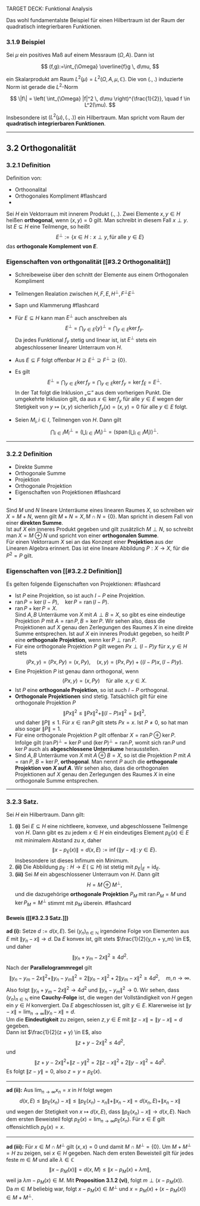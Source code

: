 TARGET DECK: Funktional Analysis

Das wohl fundamentalste Beispiel für einen Hilbertraum ist der Raum der quadratisch integrierbaren Funktionen.

### 3.1.9 Beispiel
Sei $\mu$ ein positives Maß auf einem Messraum $(\Omega, A)$. Dann ist

$$
(f,g):=\int_{\Omega} \overline{f}g \, d\mu,
$$

ein Skalarprodukt am Raum $L^2(\mu) = L^2(\Omega, A, \mu, \mathbb{C})$. Die von $(., .)$ induzierte Norm ist gerade die $L^2$-Norm

$$
\|f\| = \left( \int_{\Omega} |f|^2 \, d\mu \right)^{\frac{1}{2}}, \quad f \in L^2(\mu).
$$

Insbesondere ist $(L^2(\mu), (., .))$ ein Hilbertraum. Man spricht vom Raum der **quadratisch integrierbaren Funktionen**.

---
## 3.2 Orthogonalität

### 3.2.1 Definition
Definition von: 
- Orthoonalital
- Orthogonales Kompliment #flashcard 
- 
Sei $H$ ein Vektorraum mit innerem Produkt $(., .)$. Zwei Elemente $x, y \in H$ heißen **orthogonal**, wenn $(x, y) = 0$ gilt. Man schreibt in diesem Fall $x \perp y$.  
Ist $E \subseteq H$ eine Teilmenge, so heißt  
$$
E^{\perp} := \{ x \in H : x \perp y, \, \text{für alle } y \in E \}
$$
das **orthogonale Komplement von $E$**.
<!--ID: 1743416863977-->

### Eigenschaften von orthgonalität [[#3.2 Orthogonalität]]

- Schreibeweise über den schnitt der Elemente aus einem Orthogonalen Kompliment
- Teilmengen Realation zwischen $H,F,E, H^{\perp},F^{\perp}E^{\perp}$
- Sapn und Klammerung #flashcard 

- Für $E \subseteq H$ kann man $E^{\perp}$ auch anschreiben als  
$$
E^{\perp} = \bigcap_{y \in E} \{y\}^{\perp} = \bigcap_{y \in E} \ker f_y.
$$
Da jedes Funktional $f_y$ stetig und linear ist, ist $E^{\perp}$ stets ein abgeschlossener linearer Unterraum von $H$.
- Aus $E \subseteq F$ folgt offenbar $H \supseteq E^{\perp} \supseteq F^{\perp} \supseteq \{0\}$.
- Es gilt  
$$
E^{\perp} = \bigcap_{y \in E} \ker f_y = \bigcap_{y \in E} \ker f_y = \ker f_E = E^{\perp}. \tag{3.2.1}
$$
In der Tat folgt die Inklusion „$\subseteq$“ aus dem vorherigen Punkt. Die umgekehrte Inklusion gilt, da aus $x \in \ker f_y$ für alle $y \in E$ wegen der Stetigkeit von $y \mapsto (x,y)$ sicherlich $f_y(x) = (x,y) = 0$ für alle $y \in E$ folgt.
- Seien $M_i, \, i \in I$, Teilmengen von $H$. Dann gilt  
$$
\bigcap_{i \in I} M_i^{\perp} = \left( \bigcup_{i \in I} M_i \right)^{\perp} = \left( \operatorname{span} \left( \bigcup_{i \in I} M_i \right) \right)^{\perp}. \tag{3.2.2}
$$
<!--ID: 1743417200482-->

---

### 3.2.2 Definition
- Direkte Summe
- Orthogonale Summe
- Projektion
- Orthogonale Projektion
- Eigenschaften von Projektionen #flashcard 
- 
Sind $M$ und $N$ lineare Unterräume eines linearen Raumes $X$, so schreiben wir $X = M + N$, wenn gilt $M + N = X, \, M \cap N = \{0\}$. Man spricht in diesem Fall von einer **direkten Summe**.  
Ist auf $X$ ein inneres Produkt gegeben und gilt zusätzlich $M \perp N$, so schreibt man $X = M \oplus N$ und spricht von einer **orthogonalen Summe**.  
Für einen Vektorraum $X$ sei an das Konzept einer **Projektion** aus der Linearen Algebra erinnert. Das ist eine lineare Abbildung $P: X \to X$, für die $P^2 = P$ gilt. 
<!--ID: 1743417618186-->


### Eigenschaften von [[#3.2.2 Definition]]

Es gelten folgende Eigenschaften von Projektionen: #flashcard 

- Ist $P$ eine Projektion, so ist auch $I - P$ eine Projektion.  
- $\operatorname{ran} P = \ker(I - P), \quad \ker P = \operatorname{ran}(I - P).$  
- $\operatorname{ran} P + \ker P = X.$  
Sind $A, B$ Unterräume von $X$ mit $A \perp B = X$, so gibt es eine eindeutige Projektion $P$ mit $A = \operatorname{ran} P, \, B = \ker P$. Wir sehen also, dass die Projektionen auf $X$ genau den Zerlegungen des Raumes $X$ in eine direkte Summe entsprechen.
Ist auf $X$ ein inneres Produkt gegeben, so heißt $P$ eine **orthogonale Projektion**, wenn $\ker P \perp \operatorname{ran} P$.  
- Für eine orthogonale Projektion $P$ gilt wegen $P x \perp (I - P) y$ für $x, y \in H$ stets   
$$
(Px, y) = (Px, Py) = (x, Py), \quad (x, y) = (Px, Py) + ((I - P)x, (I - P)y).
$$  
- Eine Projektion $P$ ist genau dann orthogonal, wenn  
$$
(Px, y) = (x, Py) \quad \text{für alle } \, x, y \in X. \tag{3.2.3}
$$
- Ist $P$ eine **orthogonale Projektion**, so ist auch $I - P$ orthogonal.  
- **Orthogonale Projektionen** sind stetig. Tatsächlich gilt für eine orthogonale Projektion $P$  
$$
\|Px\|^2 \leq \|Px\|^2 + \|(I - P)x\|^2 = \|x\|^2,
$$
und daher $\|P\| \leq 1$. Für $x \in \operatorname{ran} P$ gilt stets $Px = x$. Ist $P \neq 0$, so hat man also sogar $\|P\| = 1$.  
- Für eine orthogonale Projektion $P$ gilt offenbar $X = \operatorname{ran} P \oplus \ker P$. Infolge gilt $(\operatorname{ran} P)^{\perp} = \ker P$ und $(\ker P)^{\perp} = \operatorname{ran} P$, womit sich $\operatorname{ran} P$ und $\ker P$ auch als **abgeschlossene Unterräume** herausstellen.  
- Sind $A, B$ Unterräume von $X$ mit $A \oplus B = X$, so ist die Projektion $P$ mit $A = \operatorname{ran} P$, $B = \ker P$, **orthogonal**. Man nennt $P$ auch die **orthogonale Projektion von $X$ auf $A$**. Wir sehen also, dass die orthogonalen Projektionen auf $X$ genau den Zerlegungen des Raumes $X$ in eine orthogonale Summe entsprechen.  
<!--ID: 1743417618203-->

---
### 3.2.3 Satz. 
Sei $H$ ein Hilbertraum. Dann gilt:  
1. **(i)** Sei $E \subseteq H$ eine nichtleere, konvexe, und abgeschlossene Teilmenge von $H$. Dann gibt es zu jedem $x \in H$ ein eindeutiges Element $p_E(x) \in E$ mit minimalem Abstand zu $x$, daher  
$$
\|x - p_E(x)\| = d(x, E) := \inf \{ \|y - x\| \, : \, y \in E \}.
$$
Insbesondere ist dieses Infimum ein Minimum.  
2. **(ii)** Die Abbildung $p_E : H \to E \, (\subseteq H)$ ist stetig mit $p_E|_E = \operatorname{id}_E$.  
3. **(iii)** Sei $M$ ein abgeschlossener Unterraum von $H$. Dann gilt  
$$
H = M \oplus M^{\perp},
$$
und die dazugehörige **orthogonale Projektion** $P_M$ mit $\operatorname{ran} P_M = M$ und $\ker P_M = M^{\perp}$ stimmt mit $p_M$ überein.  #flashcard 

#### Beweis ([[#3.2.3 Satz.]])
**ad (i):** Setze $d := d(x, E)$. Sei $(y_n)_{n \in \mathbb{N}}$ irgendeine Folge von Elementen aus $E$ mit $\|y_n - x\| \to d$. Da $E$ konvex ist, gilt stets $\frac{1}{2}(y_n + y_m) \in E$, und daher  
$$
\|y_n + y_m - 2x\|^2 \geq 4d^2.
$$
Nach der **Parallelogrammregel** gilt  
$$
\|y_n - y_m - 2x\|^2 + \|y_n - y_m\|^2 = 2\|y_n - x\|^2 + 2\|y_m - x\|^2 \geq 4d^2, \quad m, n \to \infty.
$$
Also folgt $\|y_n + y_m - 2x\|^2 \to 4d^2$ und $\|y_n - y_m\|^2 \to 0$. Wir sehen, dass $(y_n)_{n \in \mathbb{N}}$ eine **Cauchy-Folge** ist, die wegen der Vollständigkeit von $H$ gegen ein $y \in H$ konvergiert. Da $E$ abgeschlossen ist, gilt $y \in E$. Klarerweise ist $\|y - x\| = \lim_{n \to \infty} \|y_n - x\| = d$.  
Um die **Eindeutigkeit** zu zeigen, seien $z, y \in E$ mit $\|z - x\| = \|y - x\| = d$ gegeben.  
Dann ist $\frac{1}{2}(z + y) \in E$, also  
$$
\|z + y - 2x\|^2 \leq 4d^2, 
$$
und  
$$
\|z + y - 2x\|^2 + \|z - y\|^2 = 2\|z - x\|^2 + 2\|y - x\|^2 = 4d^2.
$$
Es folgt $\|z - y\| = 0$, also $z = y = p_E(x)$.

---
**ad (ii):** Aus $\lim_{n \to \infty} x_n = x$ in $H$ folgt wegen  
$$
d(x, E) \leq \|p_E(x_n) - x\| \leq \|p_E(x_n) - x_n\| + \|x_n - x\| = d(x_n, E) + \|x_n - x\|
$$
und wegen der Stetigkeit von $x \mapsto d(x, E)$, dass $\|p_E(x_n) - x\| \to d(x, E)$. Nach dem ersten Beweisteil folgt $p_E(x) = \lim_{n \to \infty} p_E(x_n)$. Für $x \in E$ gilt offensichtlich $p_E(x) = x$.  

---
**ad (iii):** Für $x \in M \cap M^{\perp}$ gilt $(x, x) = 0$ und damit $M \cap M^{\perp} = \{0\}$. Um $M + M^{\perp} = H$ zu zeigen, sei $x \in H$ gegeben. Nach dem ersten Beweisteil gilt für jedes feste $m \in M$ und alle $\lambda \in \mathbb{C}$  
$$
\|x - p_M(x)\| = d(x, M) \leq \|x - p_M(x) + \lambda m\|,
$$
weil ja $\lambda m - p_M(x) \in M$. Mit **Proposition 3.1.2 (vi)**, folgt $m \perp (x - p_M(x))$.  
Da $m \in M$ beliebig war, folgt $x - p_M(x) \in M^{\perp}$ und $x = p_M(x) + (x - p_M(x)) \in M + M^{\perp}$.  
<!--ID: 1743418254930-->

